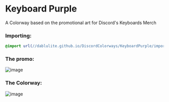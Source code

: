 # Keyboard Purple
A Colorway based on the promotional art for Discord's Keyboards Merch

### Importing:
```css
@import url(//dablulite.github.io/DiscordColorways/KeyboardPurple/import.css);
```

### The promo:
![image](https://github.com/DaBluLite/DiscordColorways/assets/73998678/6a482201-1bbe-47f2-a063-f2a585d407dc)

### The Colorway:
![image](https://github.com/DaBluLite/DiscordColorways/assets/73998678/7c8ca249-8f7e-42c9-9d3c-6abf3d3c1e9c)
